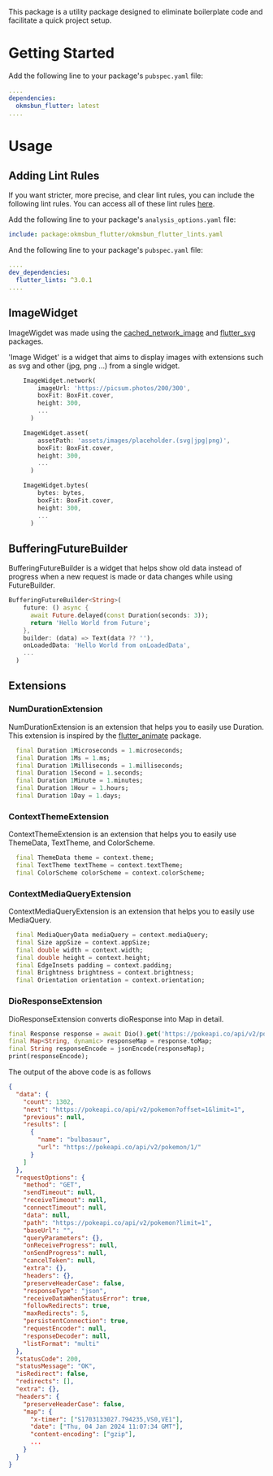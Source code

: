 This package is a utility package designed to eliminate boilerplate code and facilitate a quick project setup.

# **Getting Started**

Add the following line to your package's `pubspec.yaml` file:

```yaml
....
dependencies:
  okmsbun_flutter: latest
....
```

# **Usage**

## **Adding Lint Rules**

If you want stricter, more precise, and clear lint rules, you can include the following lint rules. You can access all of these lint rules [here](https://dart.dev/tools/linter-rules/all).

Add the following line to your package's `analysis_options.yaml` file:

```yaml
include: package:okmsbun_flutter/okmsbun_flutter_lints.yaml
```

And the following line to your package's `pubspec.yaml` file:

```yaml
....
dev_dependencies:
  flutter_lints: ^3.0.1
....
```

## **ImageWidget**

ImageWigdet was made using the [cached_network_image](https://pub.dev/packages/cached_network_image) and [flutter_svg](https://pub.dev/packages/flutter_svg) packages.

'Image Widget' is a widget that aims to display images with extensions such as svg and other (jpg, png ...) from a single widget.

```dart
    ImageWidget.network(
        imageUrl: 'https://picsum.photos/200/300',
        boxFit: BoxFit.cover,
        height: 300,
        ...
      )

    ImageWidget.asset(
        assetPath: 'assets/images/placeholder.(svg|jpg|png)',
        boxFit: BoxFit.cover,
        height: 300,
        ...
      )

    ImageWidget.bytes(
        bytes: bytes,
        boxFit: BoxFit.cover,
        height: 300,
        ...
      )
```

## **BufferingFutureBuilder**

BufferingFutureBuilder is a widget that helps show old data instead of progress when a new request is made or data changes while using FutureBuilder.

```dart
BufferingFutureBuilder<String>(
    future: () async {
      await Future.delayed(const Duration(seconds: 3));
      return 'Hello World from Future';
    },
    builder: (data) => Text(data ?? ''),
    onLoadedData: 'Hello World from onLoadedData',
    ...
  )
```

## **Extensions**

### **NumDurationExtension**

NumDurationExtension is an extension that helps you to easily use Duration.
This extension is inspired by the [flutter_animate](https://github.com/gskinner/flutter_animate/blob/main/lib/src/extensions/num_duration_extensions.dart) package.

```dart
  final Duration 1Microseconds = 1.microseconds;
  final Duration 1Ms = 1.ms;
  final Duration 1Milliseconds = 1.milliseconds;
  final Duration 1Second = 1.seconds;
  final Duration 1Minute = 1.minutes;
  final Duration 1Hour = 1.hours;
  final Duration 1Day = 1.days;
```

### **ContextThemeExtension**

ContextThemeExtension is an extension that helps you to easily use ThemeData, TextTheme, and ColorScheme.

```dart
  final ThemeData theme = context.theme;
  final TextTheme textTheme = context.textTheme;
  final ColorScheme colorScheme = context.colorScheme;
```

### **ContextMediaQueryExtension**

ContextMediaQueryExtension is an extension that helps you to easily use MediaQuery.

```dart
  final MediaQueryData mediaQuery = context.mediaQuery;
  final Size appSize = context.appSize;
  final double width = context.width;
  final double height = context.height;
  final EdgeInsets padding = context.padding;
  final Brightness brightness = context.brightness;
  final Orientation orientation = context.orientation;
```

### **DioResponseExtension**

DioResponseExtension converts dioResponse into Map in detail.

```dart
final Response response = await Dio().get('https://pokeapi.co/api/v2/pokemon?limit=1');
final Map<String, dynamic> responseMap = response.toMap;
final String responseEncode = jsonEncode(responseMap);
print(responseEncode);
```

The output of the above code is as follows

```json
{
  "data": {
    "count": 1302,
    "next": "https://pokeapi.co/api/v2/pokemon?offset=1&limit=1",
    "previous": null,
    "results": [
      {
        "name": "bulbasaur",
        "url": "https://pokeapi.co/api/v2/pokemon/1/"
      }
    ]
  },
  "requestOptions": {
    "method": "GET",
    "sendTimeout": null,
    "receiveTimeout": null,
    "connectTimeout": null,
    "data": null,
    "path": "https://pokeapi.co/api/v2/pokemon?limit=1",
    "baseUrl": "",
    "queryParameters": {},
    "onReceiveProgress": null,
    "onSendProgress": null,
    "cancelToken": null,
    "extra": {},
    "headers": {},
    "preserveHeaderCase": false,
    "responseType": "json",
    "receiveDataWhenStatusError": true,
    "followRedirects": true,
    "maxRedirects": 5,
    "persistentConnection": true,
    "requestEncoder": null,
    "responseDecoder": null,
    "listFormat": "multi"
  },
  "statusCode": 200,
  "statusMessage": "OK",
  "isRedirect": false,
  "redirects": [],
  "extra": {},
  "headers": {
    "preserveHeaderCase": false,
    "map": {
      "x-timer": ["S1703133027.794235,VS0,VE1"],
      "date": ["Thu, 04 Jan 2024 11:07:34 GMT"],
      "content-encoding": ["gzip"],
      ...
    }
  }
}
```
